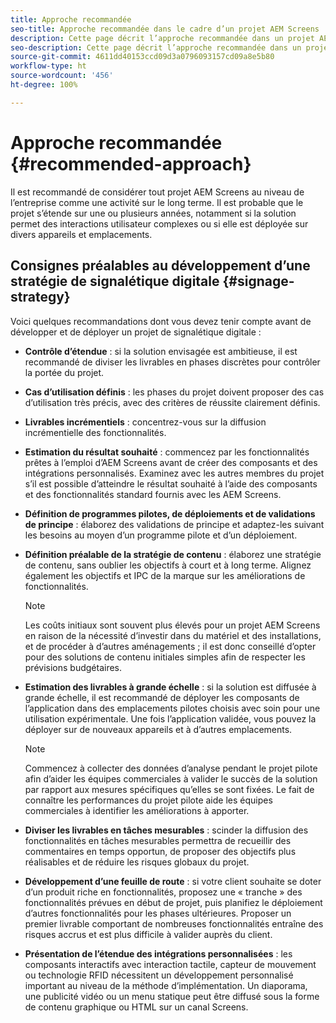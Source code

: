 ```yaml
---
title: Approche recommandée
seo-title: Approche recommandée dans le cadre d’un projet AEM Screens
description: Cette page décrit l’approche recommandée dans un projet AEM Screens
seo-description: Cette page décrit l’approche recommandée dans un projet AEM Screens
source-git-commit: 4611dd40153ccd09d3a0796093157cd09a8e5b80
workflow-type: ht
source-wordcount: '456'
ht-degree: 100%

---
```



# Approche recommandée {#recommended-approach}

Il est recommandé de considérer tout projet AEM Screens au niveau de l’entreprise comme une activité sur le long terme. Il est probable que le projet s’étende sur une ou plusieurs années, notamment si la solution permet des interactions utilisateur complexes ou si elle est déployée sur divers appareils et emplacements.

## Consignes préalables au développement d’une stratégie de signalétique digitale {#signage-strategy}

Voici quelques recommandations dont vous devez tenir compte avant de développer et de déployer un projet de signalétique digitale :

* **Contrôle d’étendue** : 
si la solution envisagée est ambitieuse, il est recommandé de diviser les livrables en phases discrètes pour contrôler la portée du projet.

* **Cas d’utilisation définis** : les phases du projet doivent proposer des cas d’utilisation très précis, avec des critères de réussite clairement définis.

* **Livrables incrémentiels** : concentrez-vous sur la diffusion incrémentielle des fonctionnalités.

* **Estimation du résultat souhaité** : commencez par les fonctionnalités prêtes à l’emploi d’AEM Screens avant de créer des composants et des intégrations personnalisés. Examinez avec les autres membres du projet s’il est possible d’atteindre le résultat souhaité à l’aide des composants et des fonctionnalités standard fournis avec les AEM Screens.

* **Définition de programmes pilotes, de déploiements et de validations de principe** : 
élaborez des validations de principe et adaptez-les suivant les besoins au moyen d’un programme pilote et d’un déploiement.

* **Définition préalable de la stratégie de contenu** : élaborez une stratégie de contenu, sans oublier les objectifs à court et à long terme. Alignez également les objectifs et IPC de la marque sur les améliorations de fonctionnalités.

   >[!NOTE]
   >
   > Les coûts initiaux sont souvent plus élevés pour un projet AEM Screens en raison de la nécessité d’investir dans du matériel et des installations, et de procéder à d’autres aménagements ; il est donc conseillé d’opter pour des solutions de contenu initiales simples afin de respecter les prévisions budgétaires.

* **Estimation des livrables à grande échelle** : si la solution est diffusée à grande échelle, il est recommandé de déployer les composants de l’application dans des emplacements pilotes choisis avec soin pour une utilisation expérimentale. Une fois l’application validée, vous pouvez la déployer sur de nouveaux appareils et à d’autres emplacements.

   >[!NOTE]
   >
   > Commencez à collecter des données d’analyse pendant le projet pilote afin d’aider les équipes commerciales à valider le succès de la solution par rapport aux mesures spécifiques qu’elles se sont fixées. Le fait de connaître les performances du projet pilote aide les équipes commerciales à identifier les améliorations à apporter.

* **Diviser les livrables en tâches mesurables** :
scinder la diffusion des fonctionnalités en tâches mesurables permettra de recueillir des commentaires en temps opportun, de proposer des objectifs plus réalisables et de réduire les risques globaux du projet.

* **Développement d’une feuille de route** : si votre client souhaite se doter d’un produit riche en fonctionnalités, proposez une « tranche » des fonctionnalités prévues en début de projet, puis planifiez le déploiement d’autres fonctionnalités pour les phases ultérieures. Proposer un premier livrable comportant de nombreuses fonctionnalités entraîne des risques accrus et est plus difficile à valider auprès du client.

* **Présentation de l’étendue des intégrations personnalisées** : les composants interactifs avec interaction tactile, capteur de mouvement ou technologie RFID nécessitent un développement personnalisé important au niveau de la méthode d’implémentation. Un diaporama, une publicité vidéo ou un menu statique peut être diffusé sous la forme de contenu graphique ou HTML sur un canal Screens.

